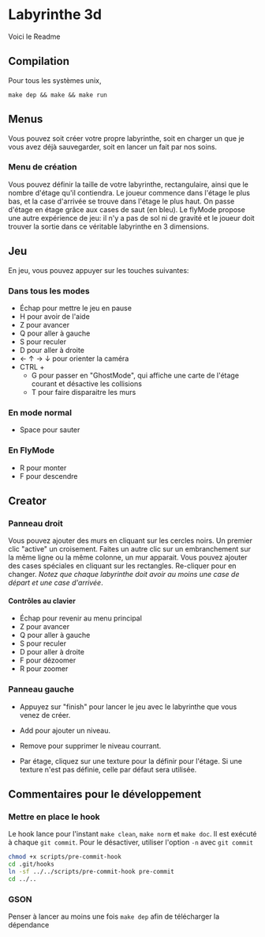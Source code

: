 # Labyrinthe 3d

Voici le Readme

## Compilation
Pour tous les systèmes unix,
```Shell
make dep && make && make run
```

## Menus

Vous pouvez soit créer votre propre labyrinthe, soit en charger un que je vous avez déjà sauvegarder, soit en lancer un fait par nos soins.

### Menu de création

Vous pouvez définir la taille de votre labyrinthe, rectangulaire, ainsi que le nombre d'étage qu'il contiendra. Le joueur commence dans l'étage le plus bas, et la case d'arrivée se trouve dans l'étage le plus haut. On passe d'étage en étage grâce aux cases de saut (en bleu).
Le flyMode propose une autre expérience de jeu: il n'y a pas de sol ni de gravité et le joueur doit trouver la sortie dans ce véritable labyrinthe en 3 dimensions.

## Jeu

En jeu, vous pouvez appuyer sur les touches suivantes:

### Dans tous les modes

* Échap pour mettre le jeu en pause
* H pour avoir de l'aide
* Z pour avancer
* Q pour aller à gauche
* S pour reculer
* D pour aller à droite
* ← ↑ → ↓ pour orienter la caméra
* CTRL +
  * G pour passer en "GhostMode", qui affiche une carte de l'étage courant et désactive les collisions
  * T pour faire disparaitre les murs

### En mode normal

* Space pour sauter

### En FlyMode

* R pour monter
* F pour descendre

## Creator

### Panneau droit

Vous pouvez ajouter des murs en cliquant sur les cercles noirs. Un premier clic "active" un croisement. Faites un autre clic sur un embranchement sur la même ligne ou la même colonne, un mur apparait.
Vous pouvez ajouter des cases spéciales en cliquant sur les rectangles. Re-cliquer pour en changer. *Notez que chaque labyrinthe doit avoir au moins une case de départ et une case d'arrivée*.

#### Contrôles au clavier

* Échap pour revenir au menu principal
* Z pour avancer
* Q pour aller à gauche
* S pour reculer
* D pour aller à droite
* F pour dézoomer
* R pour zoomer

### Panneau gauche

* Appuyez sur "finish" pour lancer le jeu avec le labyrinthe que vous venez de créer.

* Add pour ajouter un niveau.

* Remove pour supprimer le niveau courrant.

* Par étage, cliquez sur une texture pour la définir pour l'étage. Si une texture n'est pas définie, celle par défaut sera utilisée.

## Commentaires pour le développement
### Mettre en place le hook

Le hook lance pour l'instant `make clean`, `make norm` et `make doc`. Il est exécuté à chaque `git commit`. Pour le désactiver, utiliser l'option `-n` avec `git commit`

```bash
chmod +x scripts/pre-commit-hook
cd .git/hooks
ln -sf ../../scripts/pre-commit-hook pre-commit
cd ../..

```

### GSON
Penser à lancer au moins une fois `make dep` afin de télécharger la dépendance
